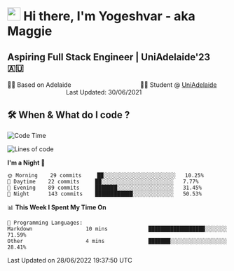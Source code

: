 <h1><img src="https://emojis.slackmojis.com/emojis/images/1531849430/4246/blob-sunglasses.gif?1531849430" width="30"/> Hi there, I'm Yogeshvar - aka Maggie</h1>

## Aspiring Full Stack Engineer | UniAdelaide'23 🇦🇺  
🏂🏻  Based on Adelaide &nbsp;&nbsp;&nbsp;&nbsp;&nbsp;&nbsp;&nbsp;&nbsp;&nbsp;&nbsp;&nbsp;&nbsp;&nbsp;&nbsp;&nbsp;&nbsp;&nbsp;&nbsp;&nbsp;&nbsp;&nbsp;&nbsp;&nbsp;&nbsp;&nbsp;&nbsp;&nbsp;&nbsp;&nbsp;&nbsp;&nbsp;&nbsp;&nbsp;&nbsp;&nbsp;&nbsp;&nbsp;&nbsp;&nbsp;👨‍💻 Student @ [UniAdelaide](https://www.adelaide.edu.au)   &nbsp;&nbsp;&nbsp;&nbsp;&nbsp;&nbsp;&nbsp;&nbsp;&nbsp;&nbsp;&nbsp;&nbsp;&nbsp;&nbsp;&nbsp;&nbsp;&nbsp;&nbsp;&nbsp;&nbsp;&nbsp;&nbsp;&nbsp;&nbsp;&nbsp;&nbsp;&nbsp;&nbsp;&nbsp;&nbsp;&nbsp;&nbsp; &nbsp;Last Updated: 30/06/2021

## 🛠 When & What do I code ?  

<!--START_SECTION:waka-->
![Code Time](http://img.shields.io/badge/Code%20Time-1%2C581%20hrs%2022%20mins-blue)

![Lines of code](https://img.shields.io/badge/From%20Hello%20World%20I%27ve%20Written-2%20Million%20lines%20of%20code-blue)

**I'm a Night 🦉** 

```text
🌞 Morning    29 commits     ██░░░░░░░░░░░░░░░░░░░░░░░   10.25% 
🌆 Daytime    22 commits     ██░░░░░░░░░░░░░░░░░░░░░░░   7.77% 
🌃 Evening    89 commits     ███████░░░░░░░░░░░░░░░░░░   31.45% 
🌙 Night      143 commits    ████████████░░░░░░░░░░░░░   50.53%

```


📊 **This Week I Spent My Time On** 

```text
💬 Programming Languages: 
Markdown                 10 mins             ██████████████████░░░░░░░   71.59% 
Other                    4 mins              ███████░░░░░░░░░░░░░░░░░░   28.41%

```


 Last Updated on 28/06/2022 19:37:50 UTC
<!--END_SECTION:waka-->
